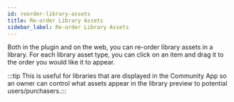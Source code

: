 ```yaml
---
id: reorder-library-assets
title: Re-order Library Assets
sidebar_label: Re-order Library Assets
---
```


Both in the plugin and on the web, you can re-order library assets in a library.  For each library asset type, you can click on an item and drag it to the order you would like it to appear.

:::tip This is useful for libraries that are displayed in the Community App so an owner can control what assets appear in the library preview to potential users/purchasers.:::
